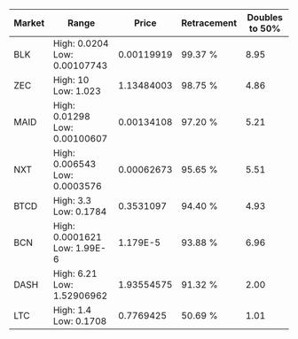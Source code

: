 | Market | Range | Price| Retracement | Doubles to 50% |
| --- | --- | --- | --- | --- |
| BLK | High: 0.0204<br />Low: 0.00107743 | 0.00119919 | 99.37 % | 8.95 |
| ZEC | High: 10<br />Low: 1.023 | 1.13484003 | 98.75 % | 4.86 |
| MAID | High: 0.01298<br />Low: 0.00100607 | 0.00134108 | 97.20 % | 5.21 |
| NXT | High: 0.006543<br />Low: 0.0003576 | 0.00062673 | 95.65 % | 5.51 |
| BTCD | High: 3.3<br />Low: 0.1784 | 0.3531097 | 94.40 % | 4.93 |
| BCN | High: 0.0001621<br />Low: 1.99E-6 | 1.179E-5 | 93.88 % | 6.96 |
| DASH | High: 6.21<br />Low: 1.52906962 | 1.93554575 | 91.32 % | 2.00 |
| LTC | High: 1.4<br />Low: 0.1708 | 0.7769425 | 50.69 % | 1.01 |

